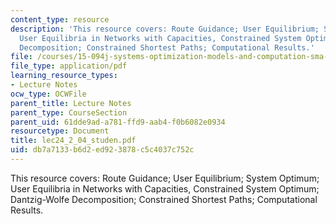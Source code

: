 ```yaml
---
content_type: resource
description: 'This resource covers: Route Guidance; User Equilibrium; System Optimum;
  User Equilibria in Networks with Capacities, Constrained System Optimum; Dantzig-Wolfe
  Decomposition; Constrained Shortest Paths; Computational Results.'
file: /courses/15-094j-systems-optimization-models-and-computation-sma-5223-spring-2004/db7a7133b6d2ed923878c5c4037c752c_lec24_2_04_studen.pdf
file_type: application/pdf
learning_resource_types:
- Lecture Notes
ocw_type: OCWFile
parent_title: Lecture Notes
parent_type: CourseSection
parent_uid: 61dde9ad-a781-ffd9-aab4-f0b6082e0934
resourcetype: Document
title: lec24_2_04_studen.pdf
uid: db7a7133-b6d2-ed92-3878-c5c4037c752c
---
```

This resource covers: Route Guidance; User Equilibrium; System Optimum; User Equilibria in Networks with Capacities, Constrained System Optimum; Dantzig-Wolfe Decomposition; Constrained Shortest Paths; Computational Results.

